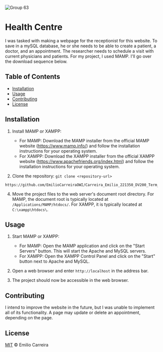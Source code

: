![Group 63](https://github.com/EmilioCarreiraOWI/Carreira_Emilio_221350_DV200_Term_2_Project/assets/113447065/99479772-61bb-4abf-9748-5a9436d36fce)

# Health Centre

I was tasked with making a webpage for the receptionist for this website. To save in a mySQL database, he or she needs to be able to create a patient, a doctor, and an appointment. The researcher needs to schedule a visit with current physicians and patients.  For my project, I used MAMP. I'll go over the download sequence below.

## Table of Contents

- [Installation](#installation)
- [Usage](#usage)
- [Contributing](#contributing)
- [License](#license)

## Installation

1. Install MAMP or XAMPP:
   - For MAMP: Download the MAMP installer from the official MAMP website (https://www.mamp.info/) and follow the installation instructions for your operating system.
   - For XAMPP: Download the XAMPP installer from the official XAMPP website (https://www.apachefriends.org/index.html) and follow the installation instructions for your operating system.

2. Clone the repository: `git clone <repository-url>`
```
https://github.com/EmilioCarreiraOWI/Carreira_Emilio_221350_DV200_Term_2_Project.git
```
4. Move the project files to the web server's document root directory. For MAMP, the document root is typically located at `/Applications/MAMP/htdocs/`. For XAMPP, it is typically located at `C:\xampp\htdocs\`.

## Usage

1. Start MAMP or XAMPP:
   - For MAMP: Open the MAMP application and click on the "Start Servers" button. This will start the Apache and MySQL servers.
   - For XAMPP: Open the XAMPP Control Panel and click on the "Start" button next to Apache and MySQL.

2. Open a web browser and enter `http://localhost` in the address bar.
3. The project should now be accessible in the web browser.

## Contributing

I intend to improve the website in the future, but I was unable to implement all of its functionality. A page may update or delete an appointment, depending on the page.

## License

[MIT](LICENSE) © Emilio Carreira

